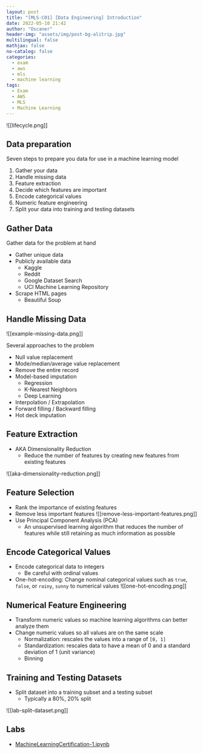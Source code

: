 ```yaml
---
layout: post
title: "[MLS-C01] [Data Engineering] Introduction"
date: 2022-05-10 21:42
author: "Oscaner"
header-img: "assets/img/post-bg-alitrip.jpg"
multilingual: false
mathjax: false
no-catalog: false
categories:
  - exam
  - aws
  - mls
  - machine learning
tags:
  - Exam
  - AWS
  - MLS
  - Machine Learning
---
```


![[lifecycle.png]]

## Data preparation

Seven steps to prepare you data for use in a machine learning model

1. Gather your data
2. Handle missing data
3. Feature extraction
4. Decide which features are important
5. Encode categorical values
6. Numeric feature engineering
7. Split your data into training and testing datasets

## Gather Data

Gather data for the problem at hand

- Gather unique data
- Publicly available data
    - Kaggle
    - Reddit
    - Google Dataset Search
    - UCI Machine Learning Repository
- Scrape HTML pages
    - Beautiful Soup

## Handle Missing Data

![[example-missing-data.png]]

Several approaches to the problem

- Null value replacement
- Mode/median/average value replacement
- Remove the entire record
- Model-based imputation
    - Regression
    - K-Nearest Neighbors
    - Deep Learning
- Interpolation / Extrapolation
- Forward filling / Backward filling
- Hot deck imputation

## Feature Extraction

- AKA Dimensionality Reduction
    - Reduce the number of features by creating new features from existing features

![[aka-dimensionality-reduction.png]]

## Feature Selection

- Rank the importance of existing features
- Remove less important features
    ![[remove-less-important-features.png]]
- Use Principal Component Analysis (PCA)
    - An unsupervised learning algorithm that reduces the number of features while still retaining as much information as possible

## Encode Categorical Values

- Encode categorical data to integers
    - Be careful with ordinal values
- One-hot-encoding: Change nominal categorical values such as `true`, `false`, or `rainy`, `sunny` to numerical values
    ![[one-hot-encoding.png]]

## Numerical Feature Engineering

- Transform numeric values so machine learning algorithms can better analyze them
- Change numeric values so all values are on the same scale
    - Normalization: rescales the values into a range of `[0, 1]`
    - Standardization: rescales data to have a mean of 0 and a standard deviation of 1 (unit variance)
    - Binning

## Training and Testing Datasets

- Split dataset into a training subset and a testing subset
    - Typically a 80%, 20% split

![[lab-split-dataset.png]]

## Labs

- [MachineLearningCertification-1.ipynb](https://github.com/Oscaner/Exam/blob/master/aws/mls-c01/whizlabs/02-data-engineering/MachineLearningCertification-1.ipynb "MachineLearningCertification-1.ipynb")


